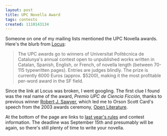 ```yaml
---
layout: post
title: UPC Novella Award
tags: contests
created: 1110143134
---
```

Someone on one of my mailing lists mentioned the UPC Novella awards.  Here's the blurb from [Locus](http://www.locusmag.com/SFAwards/Db/UPC.html):

> The UPC awards go to winners of Universitat Politècnica de Catalunya's annual contest open to unpublished works written in Catalan, Spanish, English, or French, of novella length (between 70-115 typewritten pages). Entries are judges blindly. The prize is currently 6000 Euros (approx. $5200), making it the most profitable per-word award in the SF field.

Since the link at Locus was broken, I went googling.  The first clue I found was the real name of the award, *Premio UPC de Ciencia Ficción,* thanks to previous winner [Robert J. Sawyer](http://www.sfwriter.com/essayupc.htm), which led me to Orson Scott Card's speech from the 2003 awards ceremony, [Open Literature](http://www.upc.edu/english/sciencefiction/conferscottcard.htm).

At the bottom of the page are links to [last year's rules](http://www.upc.edu/english/sciencefiction/Rules.html) and contest information.  The deadline was September 15th and presumably will be again, so there's still plenty of time to write your novella.
